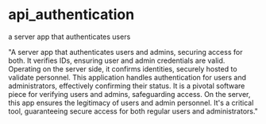 # api_authentication
a server app that authenticates users

"A server app that authenticates users and admins, securing access for both. It verifies IDs, ensuring user and admin credentials are valid. 
Operating on the server side, it confirms identities, securely hosted to validate personnel. This application handles authentication for 
users and administrators, effectively confirming their status. It is a pivotal software piece for verifying users and admins, safeguarding 
access. On the server, this app ensures the legitimacy of users and admin personnel. It's a critical tool, guaranteeing secure access for 
both regular users and administrators."
